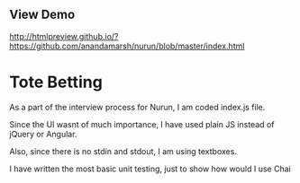 ## View Demo

http://htmlpreview.github.io/?https://github.com/anandamarsh/nurun/blob/master/index.html



# Tote Betting

As a part of the interview process for Nurun, I am coded index.js file.
 
Since the UI wasnt of much importance, I have used plain JS instead of jQuery or Angular. 

Also, since there is no stdin and stdout, I am using textboxes.

I have written the most basic unit testing, just to show how would I use Chai